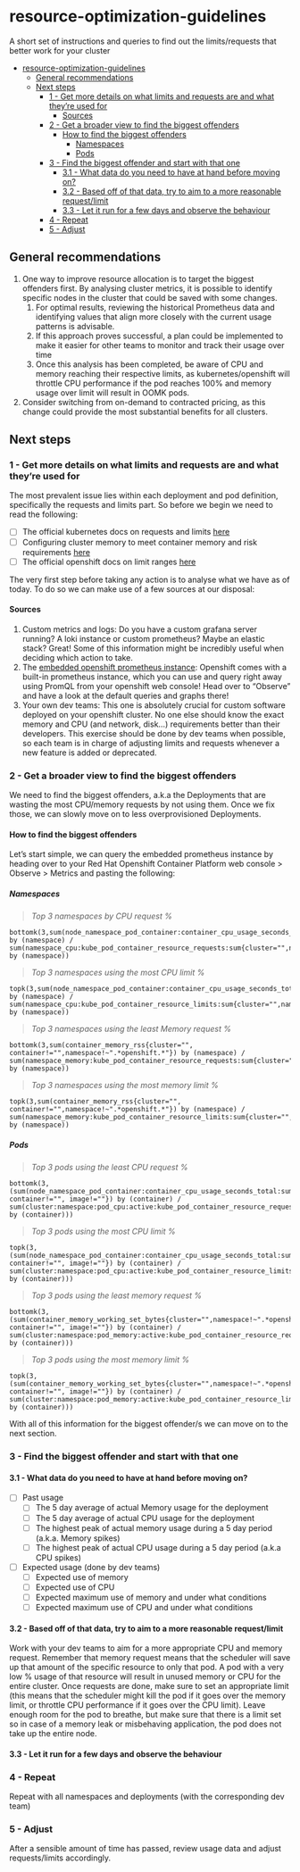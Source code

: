 # resource-optimization-guidelines

A short set of instructions and queries to find out the limits/requests that better work for your cluster

- [resource-optimization-guidelines](#resource-optimization-guidelines)
	- [General recommendations](#general-recommendations)
	- [Next steps](#next-steps)
		- [1 - Get more details on what limits and requests are and what they’re used for](#1---get-more-details-on-what-limits-and-requests-are-and-what-theyre-used-for)
			- [Sources](#sources)
		- [2 - Get a broader view to find the biggest offenders](#2---get-a-broader-view-to-find-the-biggest-offenders)
			- [How to find the biggest offenders](#how-to-find-the-biggest-offenders)
				- [Namespaces](#namespaces)
				- [Pods](#pods)
		- [3 - Find the biggest offender and start with that one](#3---find-the-biggest-offender-and-start-with-that-one)
			- [3.1 - What data do you need to have at hand before moving on?](#31---what-data-do-you-need-to-have-at-hand-before-moving-on)
			- [3.2 - Based off of that data, try to aim to a more reasonable request/limit](#32---based-off-of-that-data-try-to-aim-to-a-more-reasonable-requestlimit)
			- [3.3 - Let it run for a few days and observe the behaviour](#33---let-it-run-for-a-few-days-and-observe-the-behaviour)
		- [4 - Repeat](#4---repeat)
		- [5 - Adjust](#5---adjust)

## General recommendations

1. One way to improve resource allocation is to target the biggest offenders first. By analysing cluster metrics, it is possible to identify specific nodes in the cluster that could be saved with some changes.
   1. For optimal results, reviewing the historical Prometheus data and identifying values that align more closely with the current usage patterns is advisable.
   2. If this approach proves successful, a plan could be implemented to make it easier for other teams to monitor and track their usage over time
   3. Once this analysis has been completed, be aware of CPU and memory reaching their respective limits, as kubernetes/openshift will throttle CPU performance if the pod reaches 100% and memory usage over limit will result in OOMK pods.
2. Consider switching from on-demand to contracted pricing, as this change could provide the most substantial benefits for all clusters.

## Next steps

### 1 - Get more details on what limits and requests are and what they’re used for

The most prevalent issue lies within each deployment and pod definition, specifically the requests and limits part. So before we begin we need to read the following:

- [ ] The official kubernetes docs on requests and limits [here](https://docs.openshift.com/container-platform/4.13/nodes/clusters/nodes-cluster-resource-configure.html)
- [ ] Configuring cluster memory to meet container memory and risk requirements [here](https://docs.openshift.com/container-platform/4.13/nodes/clusters/nodes-cluster-limit-ranges.html)
- [ ] The official openshift docs on limit ranges [here](https://kubernetes.io/docs/concepts/configuration/manage-resources-containers/)

The very first step before taking any action is to analyse what we have as of today. To do so we can make use of a few sources at our disposal:

#### Sources

1. Custom metrics and logs: Do you have a custom grafana server running? A loki instance or custom prometheus? Maybe an elastic stack? Great! Some of this information might be incredibly useful when deciding which action to take.
2. The [embedded openshift prometheus instance](https://docs.openshift.com/container-platform/4.13/monitoring/querying-metrics.html): Openshift comes with a built-in prometheus instance, which you can use and query right away using PromQL from your openshift web console! Head over to “Observe” and have a look at the default queries and graphs there!
3. Your own dev teams: This one is absolutely crucial for custom software deployed on your openshift cluster. No one else should know the exact memory and CPU (and network, disk…) requirements better than their developers. This exercise should be done by dev teams when possible, so each team is in charge of adjusting limits and requests whenever a new feature is added or deprecated.

### 2 - Get a broader view to find the biggest offenders

We need to find the biggest offenders, a.k.a the Deployments that are wasting the most CPU/memory requests by not using them. Once we fix those, we can slowly move on to less overprovisioned Deployments.

#### How to find the biggest offenders

Let’s start simple, we can query the embedded prometheus instance by heading over to your Red Hat Openshift Container Platform web console > Observe > Metrics and pasting the following:

##### Namespaces

> *Top 3 namespaces by CPU request %*

```promql
bottomk(3,sum(node_namespace_pod_container:container_cpu_usage_seconds_total:sum_irate{cluster="",namespace!~".*openshift.*"}) by (namespace) / sum(namespace_cpu:kube_pod_container_resource_requests:sum{cluster="",namespace!~".*openshift.*"}) by (namespace))
```

> *Top 3 namespaces using the most CPU limit %*

```promql
topk(3,sum(node_namespace_pod_container:container_cpu_usage_seconds_total:sum_irate{cluster="",namespace!~".*openshift.*"}) by (namespace) / sum(namespace_cpu:kube_pod_container_resource_limits:sum{cluster="",namespace!~".*openshift.*"}) by (namespace))
```

> *Top 3 namespaces using the least Memory request %*

```promql
bottomk(3,sum(container_memory_rss{cluster="", container!="",namespace!~".*openshift.*"}) by (namespace) / sum(namespace_memory:kube_pod_container_resource_requests:sum{cluster="",namespace!~".*openshift.*"}) by (namespace))
```

> *Top 3 namespaces using the most memory limit %*

```promql
topk(3,sum(container_memory_rss{cluster="", container!="",namespace!~".*openshift.*"}) by (namespace) / sum(namespace_memory:kube_pod_container_resource_limits:sum{cluster="",namespace!~".*openshift.*"}) by (namespace))
```

##### Pods

> *Top 3 pods using the least CPU request %*

```promql
bottomk(3,(sum(node_namespace_pod_container:container_cpu_usage_seconds_total:sum_irate{cluster="",namespace!~".*openshift.*", container!="", image!=""}) by (container) / sum(cluster:namespace:pod_cpu:active:kube_pod_container_resource_requests{cluster="",namespace!~".*openshift.*"}) by (container)))
```

> *Top 3 pods using the most CPU limit %*

```promql
topk(3,(sum(node_namespace_pod_container:container_cpu_usage_seconds_total:sum_irate{cluster="",namespace!~".*openshift.*", container!="", image!=""}) by (container) / sum(cluster:namespace:pod_cpu:active:kube_pod_container_resource_limits{cluster="",namespace!~".*openshift.*"}) by (container)))
```

> *Top 3 pods using the least memory request %*

```promql
bottomk(3,(sum(container_memory_working_set_bytes{cluster="",namespace!~".*openshift.*", container!="", image!=""}) by (container) / sum(cluster:namespace:pod_memory:active:kube_pod_container_resource_requests{cluster="",namespace!~".*openshift.*"}) by (container)))
```

> *Top 3 pods using the most memory limit %*

```promql
topk(3,(sum(container_memory_working_set_bytes{cluster="",namespace!~".*openshift.*", container!="", image!=""}) by (container) / sum(cluster:namespace:pod_memory:active:kube_pod_container_resource_limits{cluster="",namespace!~".*openshift.*"}) by (container)))
```

With all of this information for the biggest offender/s we can move on to the next section.

### 3 - Find the biggest offender and start with that one

#### 3.1 - What data do you need to have at hand before moving on?

- [ ] Past usage
  - [ ] The 5 day average of actual Memory usage for the deployment
  - [ ] The 5 day average of actual CPU usage for the deployment
  - [ ] The highest peak of actual memory usage during a 5 day period (a.k.a. Memory spikes)
  - [ ] The highest peak of actual CPU usage during a 5 day period (a.k.a CPU spikes)
- [ ] Expected usage (done by dev teams)
  - [ ] Expected use of memory
  - [ ] Expected use of CPU
  - [ ] Expected maximum use of memory and under what conditions
  - [ ] Expected maximum use of CPU and under what conditions

#### 3.2 - Based off of that data, try to aim to a more reasonable request/limit

Work with your dev teams to aim for a more appropriate CPU and memory request. Remember that memory request means that the scheduler will save up that amount of the specific resource to only that pod. A pod with a very low % usage of that resource will result in unused memory or CPU for the entire cluster.
Once requests are done, make sure to set an appropriate limit (this means that the scheduler might kill the pod if it goes over the memory limit, or throttle CPU performance if it goes over the CPU limit). Leave enough room for the pod to breathe, but make sure that there is a limit set so in case of a memory leak or misbehaving application, the pod does not take up the entire node.

#### 3.3 - Let it run for a few days and observe the behaviour

### 4 - Repeat

Repeat with all namespaces and deployments (with the corresponding dev team)

### 5 - Adjust

After a sensible amount of time has passed, review usage data and adjust requests/limits accordingly.
